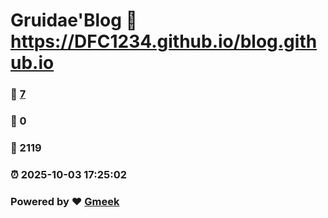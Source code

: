 # Gruidae'Blog :link: https://DFC1234.github.io/blog.github.io 
### :page_facing_up: [7](https://DFC1234.github.io/blog.github.io/tag.html) 
### :speech_balloon: 0 
### :hibiscus: 2119 
### :alarm_clock: 2025-10-03 17:25:02 
### Powered by :heart: [Gmeek](https://github.com/Meekdai/Gmeek)
